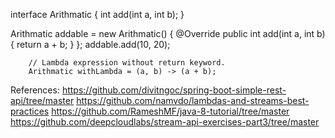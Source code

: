 interface Arithmatic {
	int add(int a, int b);
}

Arithmatic addable = new Arithmatic() {
			@Override
			public int add(int a, int b) {
				return a + b;
			}
		};
		addable.add(10, 20);

		// Lambda expression without return keyword.
		Arithmatic withLambda = (a, b) -> (a + b);


References:
https://github.com/divitngoc/spring-boot-simple-rest-api/tree/master
https://github.com/namvdo/lambdas-and-streams-best-practices
https://github.com/RameshMF/java-8-tutorial/tree/master
https://github.com/deepcloudlabs/stream-api-exercises-part3/tree/master

